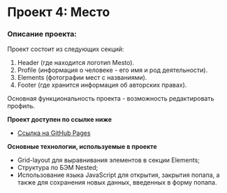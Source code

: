 # Проект 4: Место

### Описание проекта:

Проект состоит из следующих секций:
1. Header (где находится логотип Mesto).
2. Profile (информация о человеке - его имя и род деятельности).
3. Elements (фотографии мест с названиями).
4. Footer (где хранится информация об авторских правах).

Основная функциональность проекта - возможность редактировать профиль.

**Проект доступен по ссылке ниже**

* [Ссылка на GitHub Pages](https://www.figma.com/file/2cn9N9jSkmxD84oJik7xL7/JavaScript.-Sprint-4?node-id=0%3A1)

**Основные технологии, используемые в проекте**

* Grid-layout для выравнивания элементов в секции Elements;
* Структура по БЭМ Nested;
* Использование языка JavaScript для открытия, закрытия попапа, а также для сохранения новых данных, введенных в форму попапа.
